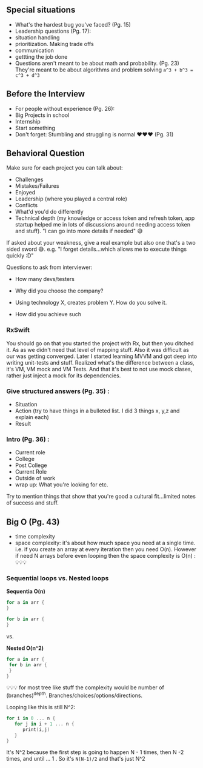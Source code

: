 ## Special situations 
- What's the hardest bug you've faced? (Pg. 15) 
- Leadership questions (Pg. 17): 
 - situation handling
 - prioritization. Making trade offs
 - communication
 - gettting the job done 
- Questions aren't meant to be about math and probability. (Pg. 23) They're meant to be about algorithms and problem solving `a^3 + b^3 = c^3 + d^3`
## Before the Interview
- For people without experience (Pg. 26): 
 - Big Projects in school 
 - Internship
 - Start something
- Don't forget: Stumbling and struggling is normal ❤️❤️❤️ (Pg. 31) 

## Behavioral Question

Make sure for each project you can talk about: 
 - Challenges
 - Mistakes/Failures
 - Enjoyed
 - Leadership (where you played a central role)
 - Conflicts
 - What'd you'd do differently 
 - Technical depth (my knowledge or access token and refresh token, app startup helped me in lots of discussions around needing access token and stuff). "I can go into more details if needed" 😅

If asked about your weakness, give a real example but also one that's a two sided sword 😅. e.g. "I forget details...which allows me to execute things quickly :D" 

Questions to ask from interviewer: 
- How many devs/testers
- Why did you choose the company? 

- Using technology X, creates problem Y. How do you solve it. 
- How did you achieve such

### RxSwift
You should go on that you started the project with Rx, but then you ditched it. 
As as we didn't need that level of mapping stuff. Also it was difficult as our was getting converged. 
Later I started learning MVVM and got deep into writing unit-tests and stuff. Realized what's the difference between a class, it's VM, VM mock and VM Tests. 
And that it's best to not use mock clases, rather just inject a mock for its dependencies. 

### Give structured answers (Pg. 35) : 
- Situation 
- Action (try to have things in a bulleted list. I did 3 things x, y,z and explain each)
- Result 


### Intro (Pg. 36) : 
- Current role
- College 
- Post College
- Current Role
- Outside of work
- wrap up:  What you're looking for etc. 

Try to mention things that show that you're good a cultural fit...limited notes of success and stuff. 

## Big O (Pg. 43)
- time complexity
- space complexity: it's about how much space you need at a single time. i.e. if you create an array at every iteration then you need O(n). However if need N arrays before even looping then the space complexity is O(n) :💡💡💡

### Sequential loops vs. Nested loops

**Sequentia O(n)**
```swift
for a in arr {
}

for b in arr {
}
```

vs. 

**Nested O(n^2)**

```swift
for a in arr {
 for b in arr {
 }
}
```

💡💡💡 for most tree like stuff the complexity would be number of (branches)<sup>depth</sup>. Branches/choices/options/directions. 


Looping like this is still N^2: 

```swift
for i in 0 ... n {
   for j in i + 1 ... n {
      print(i,j)
   }
}
```

It's N^2 because the first step is going to happen N - 1 times, then N -2 times, and until ... 1 . So it's `N(N-1)/2` and that's just N^2
